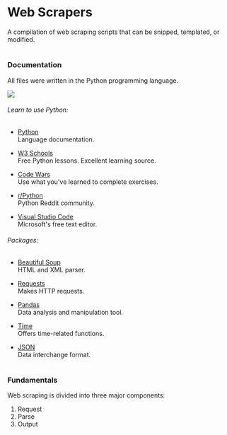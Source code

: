# Web Scrapers
A compilation of web scraping scripts that can be snipped, templated, or modified.

#
### Documentation
All files were written in the Python programming language.  

![](https://th.bing.com/th/id/R98bb613e930454926455d4c59ac59f4a?rik=nSRC92yBBt%2fz5g&riu=http%3a%2f%2fjuniortech.org%2fwp-content%2fuploads%2f2017%2f04%2fPython-logo-black.png&ehk=3uy9JDWz1AtbRVYMU7wgcTQhMvlbAeZVRu8XlG%2fiUM0%3d&risl=&pid=ImgRaw)

###### Learn to use Python:  
- [Python](https://www.python.org/)  
Language documentation.  
   
- [W3 Schools](https://www.w3schools.com/python/)    
Free Python lessons.  Excellent learning source.  
   
- [Code Wars](www.codewars.com)  
Use what you've learned to complete exercises.  
   
- [r/Python](https://www.reddit.com/r/Python/)   
Python Reddit community.  
   
- [Visual Studio Code](https://code.visualstudio.com/)   
Microsoft's free text editor.      
  
  
###### Packages:
- [Beautiful Soup](https://www.crummy.com/software/BeautifulSoup/bs4/doc/)  
HTML and XML parser.  

- [Requests](https://requests.readthedocs.io/en/master/)  
Makes HTTP requests.  

- [Pandas](https://pandas.pydata.org/)  
Data analysis and manipulation tool.  

- [Time](https://docs.python.org/3/library/time.html)  
Offers time-related functions.  

- [JSON](https://docs.python.org/3/library/json.html)  
Data interchange format.

#
### Fundamentals  
Web scraping is divided into three major components:  
1. Request  
2. Parse  
3. Output

